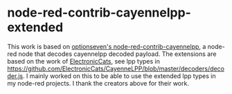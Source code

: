 # node-red-contrib-cayennelpp-extended
This work is based on [optionseven's node-red-contrib-cayennelpp](https://github.com/optionseven/node-red-contrib-cayennelpp), a node-red node that decodes cayennelpp decoded payload. The extensions are based on the work of [ElectronicCats](https://github.com/ElectronicCats/CayenneLPP), see lpp types in https://github.com/ElectronicCats/CayenneLPP/blob/master/decoders/decoder.js. I mainly worked on this to be able to use the extended lpp types in my node-red projects. I thank the creators above for their work.
